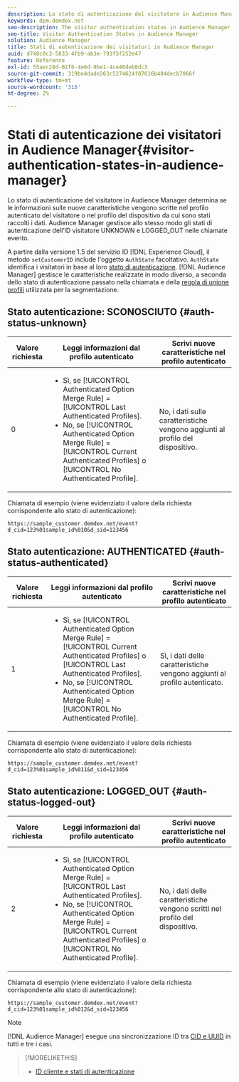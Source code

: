 ```yaml
---
description: Lo stato di autenticazione del visitatore in Audience Manager determina se le informazioni sulle nuove caratteristiche vengono scritte nel profilo autenticato del visitatore o nel profilo del dispositivo da cui sono stati raccolti i dati. Audience Manager gestisce allo stesso modo gli stati di autenticazione dell’ID visitatore UNKNOWN e LOGGED_OUT nelle chiamate evento.
keywords: dpm.demdex.net
seo-description: The visitor authentication status in Audience Manager determines if the new trait information is written to the visitor's authenticated profile or to the device profile, where the data was collected from. Audience Manager handles the visitor ID authentication statuses UNKNOWN and LOGGED_OUT in event calls in the same way.
seo-title: Visitor Authentication States in Audience Manager
solution: Audience Manager
title: Stati di autenticazione dei visitatori in Audience Manager
uuid: d748c0c3-5833-4fb9-ab3e-793f5f252e47
feature: Reference
exl-id: 55aec28d-02f6-4e6d-9be1-4ce40deb8dc3
source-git-commit: 319be4dade263c5274624f07616b404decb7066f
workflow-type: tm+mt
source-wordcount: '315'
ht-degree: 2%

---
```


# Stati di autenticazione dei visitatori in Audience Manager{#visitor-authentication-states-in-audience-manager}

Lo stato di autenticazione del visitatore in Audience Manager determina se le informazioni sulle nuove caratteristiche vengono scritte nel profilo autenticato del visitatore o nel profilo del dispositivo da cui sono stati raccolti i dati. Audience Manager gestisce allo stesso modo gli stati di autenticazione dell’ID visitatore UNKNOWN e LOGGED_OUT nelle chiamate evento.

A partire dalla versione 1.5 del servizio ID [!DNL Experience Cloud], il metodo `setCustomerID` include l&#39;oggetto `AuthState` facoltativo. `AuthState` identifica i visitatori in base al loro [stato di autenticazione](https://experienceleague.adobe.com/docs/id-service/using/reference/authenticated-state.html?lang=it). [!DNL Audience Manager] gestisce le caratteristiche realizzate in modo diverso, a seconda dello stato di autenticazione passato nella chiamata e della [regola di unione profili](../features/profile-merge-rules/merge-rules-dashboard.md) utilizzata per la segmentazione.

## Stato autenticazione: SCONOSCIUTO {#auth-status-unknown}

| Valore richiesta | Leggi informazioni dal profilo autenticato | Scrivi nuove caratteristiche nel profilo autenticato |
|---|---|---|
| 0 | <ul><li>Sì, se [!UICONTROL Authenticated Option Merge Rule] = [!UICONTROL Last Authenticated Profiles].</li><li>No, se [!UICONTROL Authenticated Option Merge Rule] = [!UICONTROL Current Authenticated Profiles] o [!UICONTROL No Authenticated Profile].</li></ul> | No, i dati sulle caratteristiche vengono aggiunti al profilo del dispositivo. |

Chiamata di esempio (viene evidenziato il valore della richiesta corrispondente allo stato di autenticazione):

`https://sample_customer.demdex.net/event?d_cid=123%01sample_id%010&d_sid=123456`

## Stato autenticazione: AUTHENTICATED {#auth-status-authenticated}

| Valore richiesta | Leggi informazioni dal profilo autenticato | Scrivi nuove caratteristiche nel profilo autenticato |
|---|---|---|
| 1 | <ul><li>Sì, se [!UICONTROL Authenticated Option Merge Rule] = [!UICONTROL Current Authenticated Profiles] o [!UICONTROL Last Authenticated Profiles].</li><li>No, se [!UICONTROL Authenticated Option Merge Rule] = [!UICONTROL No Authenticated Profile].</li></ul> | Sì, i dati delle caratteristiche vengono aggiunti al profilo autenticato. |

Chiamata di esempio (viene evidenziato il valore della richiesta corrispondente allo stato di autenticazione):

`https://sample_customer.demdex.net/event?d_cid=123%01sample_id%011&d_sid=123456`

## Stato autenticazione: LOGGED_OUT {#auth-status-logged-out}

| Valore richiesta | Leggi informazioni dal profilo autenticato | Scrivi nuove caratteristiche nel profilo autenticato |
|---|---|---|
| 2 | <ul><li>Sì, se [!UICONTROL Authenticated Option Merge Rule] = [!UICONTROL Last Authenticated Profiles].</li><li>No, se [!UICONTROL Authenticated Option Merge Rule] = [!UICONTROL Current Authenticated Profiles] o [!UICONTROL No Authenticated Profile].</li></ul> | No, i dati delle caratteristiche vengono scritti nel profilo del dispositivo. |

Chiamata di esempio (viene evidenziato il valore della richiesta corrispondente allo stato di autenticazione):

`https://sample_customer.demdex.net/event?d_cid=123%01sample_id%012&d_sid=123456`

>[!NOTE]
>
>[!DNL Audience Manager] esegue una sincronizzazione ID tra [CID e UUID](../reference/ids-in-aam.md) in tutti e tre i casi.

>[!MORELIKETHIS]
>
>* [ID cliente e stati di autenticazione](https://experienceleague.adobe.com/docs/id-service/using/reference/authenticated-state.html?lang=it)
